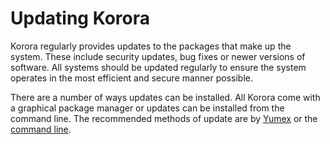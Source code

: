 # Updating Korora

Korora regularly provides updates to the packages that make up the system. These include security updates, bug fixes or newer versions of software. All systems should be updated regularly to ensure the system operates in the most efficient and secure manner possible.

There are a number of ways updates can be installed. All Korora come with a graphical package manager or updates can be installed from the command line. The recommended methods of update are by [Yumex](Updating-With-Yumex.md) or the [command line](Updating-Via-Command-Line.md).

